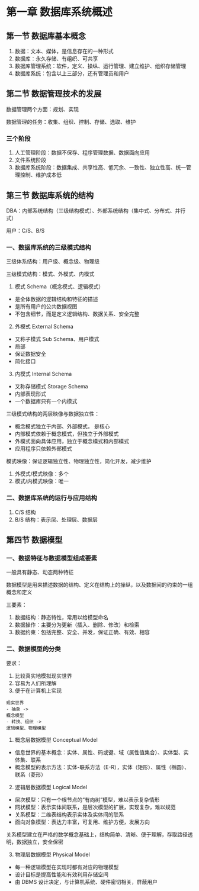 # 第一章 数据库系统概述

## 第一节 数据库基本概念

1. 数据：文本、媒体，是信息存在的一种形式
2. 数据库：永久存储、有组织、可共享
3. 数据库管理系统：软件，定义、操纵、运行管理、建立维护、组织存储管理
4. 数据库系统：包含以上三部分，还有管理员和用户


## 第二节 数据管理技术的发展

数据管理两个方面：规划、实现

数据管理的任务：收集、组织、控制、存储、选取、维护

### 三个阶段

1. 人工管理阶段：数据不保存、程序管理数据、数据面向应用
2. 文件系统阶段
3. 数据库系统阶段：数据集成、共享性高、低冗余、一致性、独立性高、统一管理控制、维护成本低

## 第三节 数据库系统的结构

DBA：内部系统结构（三级结构模式）、外部系统结构（集中式、分布式、并行式）

用户：C/S、B/S

### 一、数据库系统的三级模式结构

三级体系结构：用户级、概念级、物理级

三级模式结构：模式、外模式、内模式

1. 模式 Schema（概念模式、逻辑模式）
  - 是全体数据的逻辑结构和特征的描述
  - 是所有用户的公共数据视图
  - 不包含细节，而是定义逻辑结构、数据关系、安全完整

2. 外模式 External Schema
  - 又称子模式 Sub Schema、用户模式
  - 局部
  - 保证数据安全
  - 简化接口

3. 内模式 Internal Schema
  - 又称存储模式 Storage Schema
  - 内部表现形式
  - 一个数据库只有一个内模式

三级模式结构的两层映像与数据独立性：

- 概念模式独立于内部、外部模式， 是核心
- 内部模式依赖于概念模式，但独立于外部模式
- 外模式面向具体应用，独立于概念模式和内部模式
- 应用程序只依赖外部模式

模式映像：保证逻辑独立性、物理独立性，简化开发，减少维护

1. 外模式/模式映像：多个
2. 模式/内模式映像：唯一

### 二、数据库系统的运行与应用结构

1. C/S 结构
2. B/S 结构：表示层、处理层、数据层


## 第四节 数据模型

### 一、数据特征与数据模型组成要素

一般具有静态、动态两种特征

数据模型是用来描述数据的结构、定义在结构上的操纵，以及数据间的约束的一组概念和定义

三要素：

1. 数据结构：静态特性，常用以给模型命名
2. 数据操作：主要分为更新（插入、删除、修改）和检索
3. 数据约束：包括完整、安全、并发，保证正确、有效、相容

### 二、数据模型的分类

要求：
1. 比较真实地模拟现实世界
2. 容易为人们所理解
3. 便于在计算机上实现

```
现实世界
- 抽象 ->
概念模型
- 转换、组织 ->
逻辑模型、物理模型
```

1. 概念层数据模型 Conceptual Model
  - 信息世界的基本概念：实体、属性、码或键、域（属性值集合）、实体型、实体集、联系
  - 概念模型的表示方法：实体-联系方法（E-R），实体（矩形）、属性（椭圆）、联系（菱形）

2. 逻辑层数据模型 Logical Model
  - 层次模型：只有一个根节点的“有向树”模型，难以表示复杂情形
  - 网状模型：表示实体间联系，是层次模型的扩展，实现复杂，难以规范
  - 关系模型：二维表结构表示实体及实体间的联系
  - 面向对象模型：表达力丰富，可复用、维护方便，发展方向

关系模型建立在严格的数学概念基础上，结构简单、清晰、便于理解，存取路径透明，数据独立，安全保密

3. 物理层数据模型 Physical Model
  - 每一种逻辑模型在实现时都有对应的物理模型
  - 设计目标是提高性能和有效利用存储空间
  - 由 DBMS 设计决定，与计算机系统、硬件密切相关，屏蔽用户
